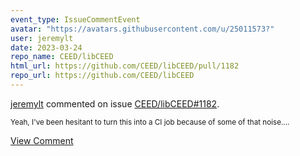 ```yaml
---
event_type: IssueCommentEvent
avatar: "https://avatars.githubusercontent.com/u/25011573?"
user: jeremylt
date: 2023-03-24
repo_name: CEED/libCEED
html_url: https://github.com/CEED/libCEED/pull/1182
repo_url: https://github.com/CEED/libCEED
---
```


<a href='https://github.com/jeremylt' target='_blank'>jeremylt</a> commented on issue <a href='https://github.com/CEED/libCEED/pull/1182' target='_blank'>CEED/libCEED#1182</a>.

<small>Yeah, I've been hesitant to turn this into a CI job because of some of that noise....</small>

<a href='https://github.com/CEED/libCEED/pull/1182' target='_blank'>View Comment</a>